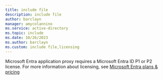 ```yaml
---
title: include file
description: include file
author: barclayn
manager: amycolannino
ms.service: active-directory
ms.topic: include
ms.date: 10/26/2023
ms.author: barclayn
ms.custom: include file,licensing
---
```


Microsoft Entra application proxy requires a Microsoft Entra ID P1 or P2 license. For more information about licensing, see [Microsoft Entra plans & pricing](https://www.microsoft.com/security/business/microsoft-entra-pricing?rtc=1)